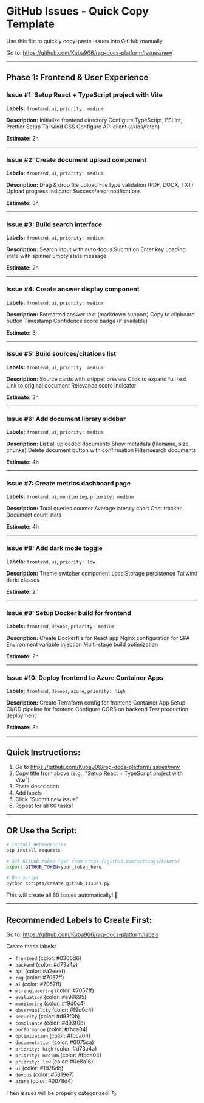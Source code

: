 # GitHub Issues - Quick Copy Template

Use this file to quickly copy-paste issues into GitHub manually.

Go to: https://github.com/Kuba906/rag-docs-platform/issues/new

---

## Phase 1: Frontend & User Experience

### Issue #1: Setup React + TypeScript project with Vite

**Labels:** `frontend`, `ui`, `priority: medium`

**Description:**
Initialize frontend directory
Configure TypeScript, ESLint, Prettier
Setup Tailwind CSS
Configure API client (axios/fetch)

**Estimate:** 2h

---

### Issue #2: Create document upload component

**Labels:** `frontend`, `ui`, `priority: medium`

**Description:**
Drag & drop file upload
File type validation (PDF, DOCX, TXT)
Upload progress indicator
Success/error notifications

**Estimate:** 3h

---

### Issue #3: Build search interface

**Labels:** `frontend`, `ui`, `priority: medium`

**Description:**
Search input with auto-focus
Submit on Enter key
Loading state with spinner
Empty state message

**Estimate:** 2h

---

### Issue #4: Create answer display component

**Labels:** `frontend`, `ui`, `priority: medium`

**Description:**
Formatted answer text (markdown support)
Copy to clipboard button
Timestamp
Confidence score badge (if available)

**Estimate:** 3h

---

### Issue #5: Build sources/citations list

**Labels:** `frontend`, `ui`, `priority: medium`

**Description:**
Source cards with snippet preview
Click to expand full text
Link to original document
Relevance score indicator

**Estimate:** 3h

---

### Issue #6: Add document library sidebar

**Labels:** `frontend`, `ui`, `priority: medium`

**Description:**
List all uploaded documents
Show metadata (filename, size, chunks)
Delete document button with confirmation
Filter/search documents

**Estimate:** 4h

---

### Issue #7: Create metrics dashboard page

**Labels:** `frontend`, `ui`, `monitoring`, `priority: medium`

**Description:**
Total queries counter
Average latency chart
Cost tracker
Document count stats

**Estimate:** 4h

---

### Issue #8: Add dark mode toggle

**Labels:** `frontend`, `ui`, `priority: low`

**Description:**
Theme switcher component
LocalStorage persistence
Tailwind dark: classes

**Estimate:** 2h

---

### Issue #9: Setup Docker build for frontend

**Labels:** `frontend`, `devops`, `priority: medium`

**Description:**
Create Dockerfile for React app
Nginx configuration for SPA
Environment variable injection
Multi-stage build optimization

**Estimate:** 2h

---

### Issue #10: Deploy frontend to Azure Container Apps

**Labels:** `frontend`, `devops`, `azure`, `priority: high`

**Description:**
Create Terraform config for frontend Container App
Setup CI/CD pipeline for frontend
Configure CORS on backend
Test production deployment

**Estimate:** 3h

---

## Quick Instructions:

1. Go to https://github.com/Kuba906/rag-docs-platform/issues/new
2. Copy title from above (e.g., "Setup React + TypeScript project with Vite")
3. Paste description
4. Add labels
5. Click "Submit new issue"
6. Repeat for all 60 tasks!

---

## OR Use the Script:

```bash
# Install dependencies
pip install requests

# Set GitHub token (get from https://github.com/settings/tokens)
export GITHUB_TOKEN=your_token_here

# Run script
python scripts/create_github_issues.py
```

This will create all 60 issues automatically! 🚀

---

## Recommended Labels to Create First:

Go to: https://github.com/Kuba906/rag-docs-platform/labels

Create these labels:
- `frontend` (color: #0366d6)
- `backend` (color: #d73a4a)
- `api` (color: #a2eeef)
- `rag` (color: #7057ff)
- `ai` (color: #7057ff)
- `ml-engineering` (color: #7057ff)
- `evaluation` (color: #e99695)
- `monitoring` (color: #f9d0c4)
- `observability` (color: #f9d0c4)
- `security` (color: #d93f0b)
- `compliance` (color: #d93f0b)
- `performance` (color: #fbca04)
- `optimization` (color: #fbca04)
- `documentation` (color: #0075ca)
- `priority: high` (color: #d73a4a)
- `priority: medium` (color: #fbca04)
- `priority: low` (color: #0e8a16)
- `ui` (color: #1d76db)
- `devops` (color: #5319e7)
- `azure` (color: #0078d4)

Then issues will be properly categorized! 🏷️
